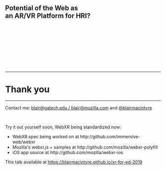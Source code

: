 
<!-- .slide: data-background="resources/textures/ironman.png" -->

<h2>Potential of the Web as <br>an AR/VR Platform for HRI?</h2>
<br>
<br>
<br>
<br>
<br>
<br>
<br>
<br>

------

# Thank you

------

<!-- .slide: data-background="resources/textures/background-radial.jpeg" style="text-align: left;" -->

<p>Contact me: <a href="mailto:blair@gatech.edu">blair@gatech.edu / <a href="mailto:blair@mozilla.com">blair@mozilla.com</a></a> 
and <a href="https://twitter.com/blairmacintyre">@blairmacintyre</a></p>
<br>
<p>Try it out yourself soon, WebXR being standardized now:</p>
<ul>
    <li>WebXR spec being worked on at http://github.com/immersive-web/webxr</li>
    <li>Mozilla's webxr.js + samples at http://github.com/mozilla/webxr-polyfill</li>
    <li>iOS app source at http://github.com/mozilla/webxr-ios</li>
</ul>

<p>This talk available at <a href="https://blairmacintyre.github.io/xr-for-ed-2019">https://blairmacintyre.github.io/xr-for-ed-2019</a></p>

